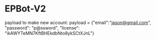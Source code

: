 # EPBot-V2

payload to make new account:
payload = {"email":"jason@gmail.com", "password": "p@ssword", "license": "ikAWYTeMN7KftBHEkdbNto8ykSCtXJnL"}
